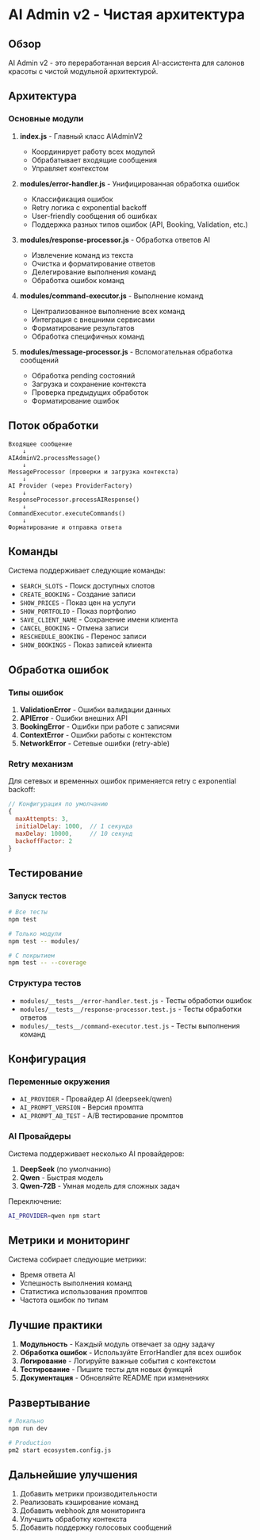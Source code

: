 # AI Admin v2 - Чистая архитектура

## Обзор

AI Admin v2 - это переработанная версия AI-ассистента для салонов красоты с чистой модульной архитектурой.

## Архитектура

### Основные модули

1. **index.js** - Главный класс AIAdminV2
   - Координирует работу всех модулей
   - Обрабатывает входящие сообщения
   - Управляет контекстом

2. **modules/error-handler.js** - Унифицированная обработка ошибок
   - Классификация ошибок
   - Retry логика с exponential backoff
   - User-friendly сообщения об ошибках
   - Поддержка разных типов ошибок (API, Booking, Validation, etc.)

3. **modules/response-processor.js** - Обработка ответов AI
   - Извлечение команд из текста
   - Очистка и форматирование ответов
   - Делегирование выполнения команд
   - Обработка ошибок команд

4. **modules/command-executor.js** - Выполнение команд
   - Централизованное выполнение всех команд
   - Интеграция с внешними сервисами
   - Форматирование результатов
   - Обработка специфичных команд

5. **modules/message-processor.js** - Вспомогательная обработка сообщений
   - Обработка pending состояний
   - Загрузка и сохранение контекста
   - Проверка предыдущих обработок
   - Форматирование ошибок

## Поток обработки

```
Входящее сообщение
    ↓
AIAdminV2.processMessage()
    ↓
MessageProcessor (проверки и загрузка контекста)
    ↓
AI Provider (через ProviderFactory)
    ↓
ResponseProcessor.processAIResponse()
    ↓
CommandExecutor.executeCommands()
    ↓
Форматирование и отправка ответа
```

## Команды

Система поддерживает следующие команды:

- `SEARCH_SLOTS` - Поиск доступных слотов
- `CREATE_BOOKING` - Создание записи
- `SHOW_PRICES` - Показ цен на услуги
- `SHOW_PORTFOLIO` - Показ портфолио
- `SAVE_CLIENT_NAME` - Сохранение имени клиента
- `CANCEL_BOOKING` - Отмена записи
- `RESCHEDULE_BOOKING` - Перенос записи
- `SHOW_BOOKINGS` - Показ записей клиента

## Обработка ошибок

### Типы ошибок

1. **ValidationError** - Ошибки валидации данных
2. **APIError** - Ошибки внешних API
3. **BookingError** - Ошибки при работе с записями
4. **ContextError** - Ошибки работы с контекстом
5. **NetworkError** - Сетевые ошибки (retry-able)

### Retry механизм

Для сетевых и временных ошибок применяется retry с exponential backoff:

```javascript
// Конфигурация по умолчанию
{
  maxAttempts: 3,
  initialDelay: 1000,  // 1 секунда
  maxDelay: 10000,     // 10 секунд  
  backoffFactor: 2
}
```

## Тестирование

### Запуск тестов

```bash
# Все тесты
npm test

# Только модули
npm test -- modules/

# С покрытием
npm test -- --coverage
```

### Структура тестов

- `modules/__tests__/error-handler.test.js` - Тесты обработки ошибок
- `modules/__tests__/response-processor.test.js` - Тесты обработки ответов
- `modules/__tests__/command-executor.test.js` - Тесты выполнения команд

## Конфигурация

### Переменные окружения

- `AI_PROVIDER` - Провайдер AI (deepseek/qwen)
- `AI_PROMPT_VERSION` - Версия промпта
- `AI_PROMPT_AB_TEST` - A/B тестирование промптов

### AI Провайдеры

Система поддерживает несколько AI провайдеров:

1. **DeepSeek** (по умолчанию)
2. **Qwen** - Быстрая модель
3. **Qwen-72B** - Умная модель для сложных задач

Переключение:
```bash
AI_PROVIDER=qwen npm start
```

## Метрики и мониторинг

Система собирает следующие метрики:

- Время ответа AI
- Успешность выполнения команд
- Статистика использования промптов
- Частота ошибок по типам

## Лучшие практики

1. **Модульность** - Каждый модуль отвечает за одну задачу
2. **Обработка ошибок** - Используйте ErrorHandler для всех ошибок
3. **Логирование** - Логируйте важные события с контекстом
4. **Тестирование** - Пишите тесты для новых функций
5. **Документация** - Обновляйте README при изменениях

## Развертывание

```bash
# Локально
npm run dev

# Production
pm2 start ecosystem.config.js
```

## Дальнейшие улучшения

1. Добавить метрики производительности
2. Реализовать кэширование команд
3. Добавить webhook для мониторинга
4. Улучшить обработку контекста
5. Добавить поддержку голосовых сообщений